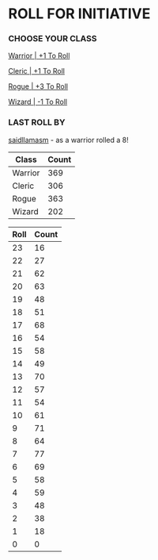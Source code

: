 # ROLL FOR INITIATIVE
### CHOOSE YOUR CLASS

[Warrior | +1 To Roll](https://github.com/benjaminsampica/benjaminsampica/issues/new?title=roll%7Cwarrior&body=Just+click+%27Submit+new+issue%27.)

[Cleric | +1 To Roll](https://github.com/benjaminsampica/benjaminsampica/issues/new?title=roll%7Ccleric&body=Just+click+%27Submit+new+issue%27.)

[Rogue | +3 To Roll](https://github.com/benjaminsampica/benjaminsampica/issues/new?title=roll%7Crogue&body=Just+click+%27Submit+new+issue%27.)

[Wizard | -1 To Roll](https://github.com/benjaminsampica/benjaminsampica/issues/new?title=roll%7Cwizard&body=Just+click+%27Submit+new+issue%27.)
### LAST ROLL BY
[saidllamasm](https://www.github.com/saidllamasm) - as a warrior rolled a 8!

|Class|Count|
|-|-|
|Warrior|369|
|Cleric|306|
|Rogue|363|
|Wizard|202|

|Roll|Count|
|-|-|
|23|16
|22|27
|21|62
|20|63
|19|48
|18|51
|17|68
|16|54
|15|58
|14|49
|13|70
|12|57
|11|54
|10|61
|9|71
|8|64
|7|77
|6|69
|5|58
|4|59
|3|48
|2|38
|1|18
|0|0
